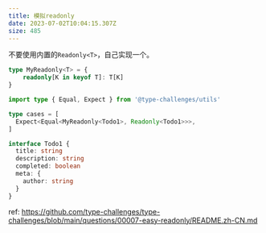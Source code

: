 ```yaml
---
title: 模拟readonly
date: 2023-07-02T10:04:15.307Z
size: 485
---
```

不要使用内置的`Readonly<T>`，自己实现一个。

```ts
type MyReadonly<T> = {
    readonly[K in keyof T]: T[K]
}

import type { Equal, Expect } from '@type-challenges/utils'

type cases = [
  Expect<Equal<MyReadonly<Todo1>, Readonly<Todo1>>>,
]

interface Todo1 {
  title: string
  description: string
  completed: boolean
  meta: {
    author: string
  }
}
```

ref:
https://github.com/type-challenges/type-challenges/blob/main/questions/00007-easy-readonly/README.zh-CN.md
